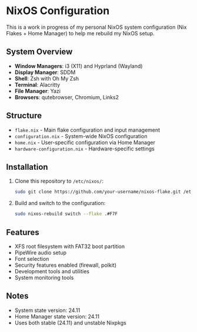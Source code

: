 # NixOS Configuration

This is a work in progress of my personal NixOS system configuration (Nix Flakes + Home Manager) to help me rebuild my NixOS setup.

## System Overview

- **Window Managers**: i3 (X11) and Hyprland (Wayland)
- **Display Manager**: SDDM
- **Shell**: Zsh with Oh My Zsh
- **Terminal**: Alacritty
- **File Manager**: Yazi
- **Browsers**: qutebrowser, Chromium, Links2

## Structure

- `flake.nix` - Main flake configuration and input management
- `configuration.nix` - System-wide NixOS configuration
- `home.nix` - User-specific configuration via Home Manager
- `hardware-configuration.nix` - Hardware-specific settings

## Installation

1. Clone this repository to `/etc/nixos/`:
   ```bash
   sudo git clone https://github.com/your-username/nixos-flake.git /etc/nixos
   ```

2. Build and switch to the configuration:
   ```bash
   sudo nixos-rebuild switch --flake .#F7F
   ```

## Features

- XFS root filesystem with FAT32 boot partition
- PipeWire audio setup
- Font selection
- Security features enabled (firewall, polkit)
- Development tools and utilities
- System monitoring tools

## Notes

- System state version: 24.11
- Home Manager state version: 24.11
- Uses both stable (24.11) and unstable Nixpkgs
